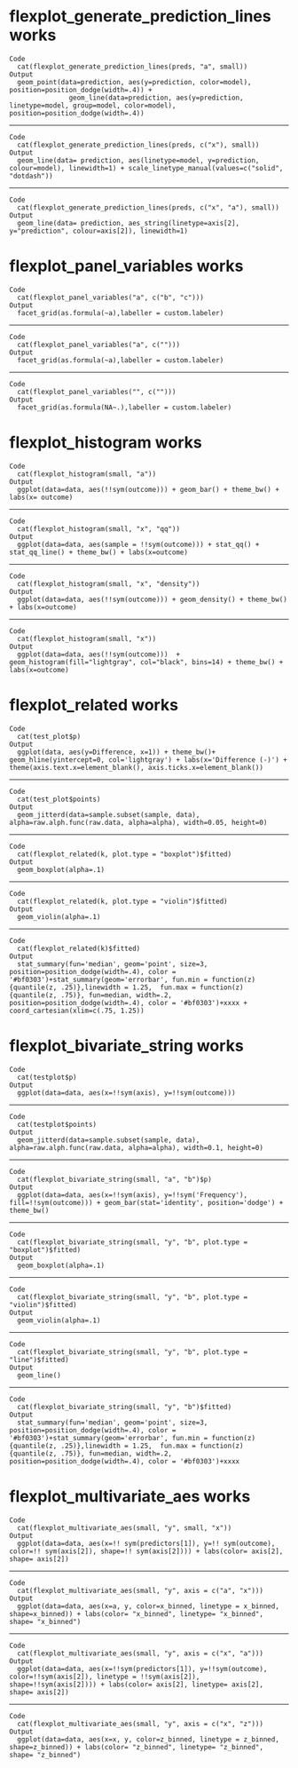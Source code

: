 # flexplot_generate_prediction_lines works

    Code
      cat(flexplot_generate_prediction_lines(preds, "a", small))
    Output
      geom_point(data=prediction, aes(y=prediction, color=model),   position=position_dodge(width=.4)) + 
                   geom_line(data=prediction, aes(y=prediction, linetype=model, group=model, color=model), position=position_dodge(width=.4))

---

    Code
      cat(flexplot_generate_prediction_lines(preds, c("x"), small))
    Output
      geom_line(data= prediction, aes(linetype=model, y=prediction, colour=model), linewidth=1) + scale_linetype_manual(values=c("solid", "dotdash"))

---

    Code
      cat(flexplot_generate_prediction_lines(preds, c("x", "a"), small))
    Output
      geom_line(data= prediction, aes_string(linetype=axis[2], y="prediction", colour=axis[2]), linewidth=1)

# flexplot_panel_variables works

    Code
      cat(flexplot_panel_variables("a", c("b", "c")))
    Output
      facet_grid(as.formula(~a),labeller = custom.labeler)

---

    Code
      cat(flexplot_panel_variables("a", c("")))
    Output
      facet_grid(as.formula(~a),labeller = custom.labeler)

---

    Code
      cat(flexplot_panel_variables("", c("")))
    Output
      facet_grid(as.formula(NA~.),labeller = custom.labeler)

# flexplot_histogram works

    Code
      cat(flexplot_histogram(small, "a"))
    Output
      ggplot(data=data, aes(!!sym(outcome))) + geom_bar() + theme_bw() + labs(x= outcome)

---

    Code
      cat(flexplot_histogram(small, "x", "qq"))
    Output
      ggplot(data=data, aes(sample = !!sym(outcome))) + stat_qq() + stat_qq_line() + theme_bw() + labs(x=outcome)

---

    Code
      cat(flexplot_histogram(small, "x", "density"))
    Output
      ggplot(data=data, aes(!!sym(outcome))) + geom_density() + theme_bw() + labs(x=outcome)

---

    Code
      cat(flexplot_histogram(small, "x"))
    Output
      ggplot(data=data, aes(!!sym(outcome)))  + geom_histogram(fill="lightgray", col="black", bins=14) + theme_bw() + labs(x=outcome)

# flexplot_related works

    Code
      cat(test_plot$p)
    Output
      ggplot(data, aes(y=Difference, x=1)) + theme_bw()+ geom_hline(yintercept=0, col='lightgray') + labs(x='Difference (-)') + theme(axis.text.x=element_blank(), axis.ticks.x=element_blank())

---

    Code
      cat(test_plot$points)
    Output
      geom_jitterd(data=sample.subset(sample, data), alpha=raw.alph.func(raw.data, alpha=alpha), width=0.05, height=0)

---

    Code
      cat(flexplot_related(k, plot.type = "boxplot")$fitted)
    Output
      geom_boxplot(alpha=.1)

---

    Code
      cat(flexplot_related(k, plot.type = "violin")$fitted)
    Output
      geom_violin(alpha=.1)

---

    Code
      cat(flexplot_related(k)$fitted)
    Output
      stat_summary(fun='median', geom='point', size=3, position=position_dodge(width=.4), color = '#bf0303')+stat_summary(geom='errorbar', fun.min = function(z){quantile(z, .25)},linewidth = 1.25,  fun.max = function(z) {quantile(z, .75)}, fun=median, width=.2, position=position_dodge(width=.4), color = '#bf0303')+xxxx + coord_cartesian(xlim=c(.75, 1.25))

# flexplot_bivariate_string works

    Code
      cat(testplot$p)
    Output
      ggplot(data=data, aes(x=!!sym(axis), y=!!sym(outcome)))

---

    Code
      cat(testplot$points)
    Output
      geom_jitterd(data=sample.subset(sample, data), alpha=raw.alph.func(raw.data, alpha=alpha), width=0.1, height=0)

---

    Code
      cat(flexplot_bivariate_string(small, "a", "b")$p)
    Output
      ggplot(data=data, aes(x=!!sym(axis), y=!!sym('Frequency'), fill=!!sym(outcome))) + geom_bar(stat='identity', position='dodge') + theme_bw()

---

    Code
      cat(flexplot_bivariate_string(small, "y", "b", plot.type = "boxplot")$fitted)
    Output
      geom_boxplot(alpha=.1)

---

    Code
      cat(flexplot_bivariate_string(small, "y", "b", plot.type = "violin")$fitted)
    Output
      geom_violin(alpha=.1)

---

    Code
      cat(flexplot_bivariate_string(small, "y", "b", plot.type = "line")$fitted)
    Output
      geom_line()

---

    Code
      cat(flexplot_bivariate_string(small, "y", "b")$fitted)
    Output
      stat_summary(fun='median', geom='point', size=3, position=position_dodge(width=.4), color = '#bf0303')+stat_summary(geom='errorbar', fun.min = function(z){quantile(z, .25)},linewidth = 1.25,  fun.max = function(z) {quantile(z, .75)}, fun=median, width=.2, position=position_dodge(width=.4), color = '#bf0303')+xxxx

# flexplot_multivariate_aes works

    Code
      cat(flexplot_multivariate_aes(small, "y", small, "x"))
    Output
      ggplot(data=data, aes(x=!! sym(predictors[1]), y=!! sym(outcome), color=!! sym(axis[2]), shape=!! sym(axis[2]))) + labs(color= axis[2], shape= axis[2])

---

    Code
      cat(flexplot_multivariate_aes(small, "y", axis = c("a", "x")))
    Output
      ggplot(data=data, aes(x=a, y, color=x_binned, linetype = x_binned, shape=x_binned)) + labs(color= "x_binned", linetype= "x_binned", shape= "x_binned")

---

    Code
      cat(flexplot_multivariate_aes(small, "y", axis = c("x", "a")))
    Output
      ggplot(data=data, aes(x=!!sym(predictors[1]), y=!!sym(outcome), color=!!sym(axis[2]), linetype = !!sym(axis[2]), shape=!!sym(axis[2]))) + labs(color= axis[2], linetype= axis[2], shape= axis[2])

---

    Code
      cat(flexplot_multivariate_aes(small, "y", axis = c("x", "z")))
    Output
      ggplot(data=data, aes(x=x, y, color=z_binned, linetype = z_binned, shape=z_binned)) + labs(color= "z_binned", linetype= "z_binned", shape= "z_binned")

